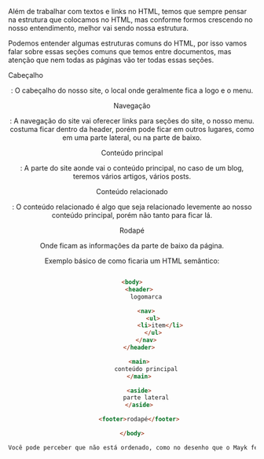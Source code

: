 Além de trabalhar com textos e links no HTML, temos que sempre pensar na estrutura que colocamos no HTML, mas conforme formos crescendo no nosso entendimento, melhor vai sendo nossa estrutura.

Podemos entender algumas estruturas comuns do HTML, por isso vamos falar sobre essas seções comuns que temos entre documentos, mas atenção que nem todas as páginas vão ter todas essas seções.

Cabeçalho <header> :
O cabeçalho do nosso site, o local onde geralmente fica a logo e o menu.

Navegação <nav> :
A navegação do site vai oferecer links para seções do site, o nosso menu. costuma ficar dentro da header, porém pode ficar em outros lugares, como em uma parte lateral, ou na parte de baixo.

Conteúdo principal <main> :
A parte do site aonde vai o conteúdo principal, no caso de um blog, teremos vários artigos, vários posts.

Conteúdo relacionado <aside>:
O conteúdo relacionado é algo que seja relacionado levemente ao nosso conteúdo principal, porém não tanto para ficar lá.

Rodapé <footer>
Onde ficam as informações da parte de baixo da página.

Exemplo básico de como ficaria um HTML semântico:

```html

<body>
    <header>
        logomarca

        <nav>
            <ul>
                <li>item</li>
            </ul>
        </nav>
    </header>

    <main>
        conteúdo principal
    </main>

    <aside>
        parte lateral
    </aside>

    <footer>rodapé</footer>

</body>

Você pode perceber que não está ordenado, como no desenho que o Mayk fez, porém, isso é de ser esperado, já que o HTML trabalha apenas com a parte de informação do nosso site, enquanto o visual fica todo com o CSS.